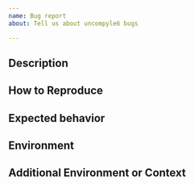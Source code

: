 ```yaml
---
name: Bug report
about: Tell us about uncompyle6 bugs

---
```


<!-- __Note:__ Have you read https://github.com/rocky/python-uncompyle6/blob/master/HOW-TO-REPORT-A-BUG.md ?

Please remove any of the optional sections if they are not applicable.

Prerequisites

* Make sure the bytecode you have can be disassembled with a
  disassembler.
* Don't put bytecode and corresponding source code on any service that
  requires registration to download.
* When you open a bug report there is no privacy. If the legitimacy of
  the activity is deemed suspicous, I may flag it as suspicious,
  making the issue even more easy to detect.

Bug reports that violate a prerequisite may be discarded.

Note that there are way more bug-fix requestors than there are bug
fixers. If you want you need more immediate, confidential or urgent
assistance

http://www.crazy-compilers.com/decompyle/ offers a byte-code
decompiler service for versions of Python up to 2.6.

-->

## Description

<!-- Replace this text with a clear and concise description of the bug. -->

## How to Reproduce

<!-- Please show both the input you gave and the
output you got in describing how to reproduce the bug:

or give a complete console log with input and output

```console
$ uncompyle6 <command-line-options>
...
$
```

Provide links to the Python bytecode. For example you can create a
gist with the information. If you have the correct source code, you
can add that too.

-->

## Expected behavior

<!-- A clear and concise description of what you expected to happen. -->

## Environment

<!-- _This section sometimes is optional but helpful to us._

Please modify for your setup

- Uncompyle6 version: output from  `uncompyle6 --version` or `pip show uncompyle6`
- Python version: `python -V`
- OS and Version: [e.g. Ubuntu bionic]

-->

## Additional Environment or Context

<!-- _This section is optional._

Add any other context about the problem here or special environment setup.

-->
